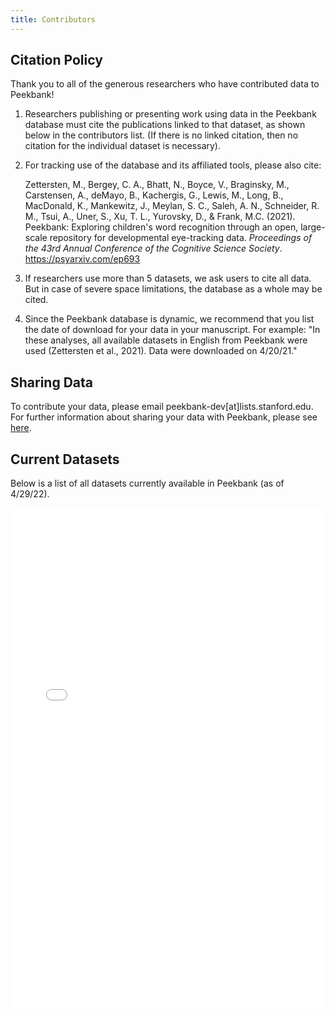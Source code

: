 ```yaml
---
title: Contributors
---
```


## Citation Policy

Thank you to all of the generous researchers who have contributed data to Peekbank!

1. Researchers publishing or presenting work using data in the Peekbank database must cite the publications linked to that dataset, as shown below in the contributors list. (If there is no linked citation, then no citation for the individual dataset is necessary).
2. For tracking use of the database and its affiliated tools, please also cite: 

    Zettersten, M., Bergey, C. A., Bhatt, N., Boyce, V., Braginsky, M., Carstensen, A., deMayo, B., Kachergis, G., Lewis, M., Long, B., MacDonald, K., Mankewitz, J., Meylan, S. C., Saleh, A. N., Schneider, R. M., Tsui, A., Uner, S., Xu, T. L., Yurovsky, D., & Frank, M.C. (2021). Peekbank: Exploring children's word recognition through an open, large-scale repository for developmental eye-tracking data. <i>Proceedings of the 43rd Annual Conference of the Cognitive Science Society</i>. <a href="https://psyarxiv.com/ep693" target="_blank">https://psyarxiv.com/ep693</a>

3. If researchers use more than 5 datasets, we ask users to cite all data. But in case of severe space limitations, the database as a whole may be cited.
4. Since the Peekbank database is dynamic, we recommend that you list the date of download for your data in your manuscript. For example: "In these analyses, all available datasets in English from Peekbank were used (Zettersten et al., 2021). Data were downloaded on 4/20/21."

## Sharing Data

To contribute your data, please email peekbank-dev[at]lists.stanford.edu. For further information about sharing your data with Peekbank, please see <a href="https://docs.google.com/document/d/1ujXSII5TO3siwlEyIg3FjaoV2LVPKB9twUDScbtZRjM/edit?usp=sharing" target="_blank">here</a>.

## Current Datasets

Below is a list of all datasets currently available in Peekbank (as of 4/29/22).

<iframe src="../../R/peekbank_contributors.html" style="height: 800px; width: 100%; border: none"></iframe>